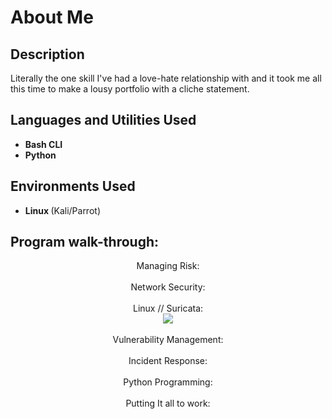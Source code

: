 <h1> About Me </h1>

 ### 

<h2>Description</h2>
Literally the one skill I've had a love-hate relationship with and it took me all this time to make a lousy portfolio with a cliche statement. 
<br />


<h2>Languages and Utilities Used</h2>

- <b> Bash CLI </b> 
- <b> Python </b>

<h2>Environments Used </h2>

- <b> Linux </b> (Kali/Parrot)

<h2>Program walk-through:</h2>

<p align="center">
Managing Risk: <br/>
<img src=""/>
<br />
<br />
Network Security:  <br/>
<img src=""/>
<br />
<br />
Linux // Suricata: <br/>
<img src="https://i.imgur.com/GSCddOA.png"/>
<br />
<br />
Vulnerability Management:  <br/>
<img src=""/>
<br />
<br />
Incident Response:  <br/>
<img src=""/>
<br />
<br />
Python Programming:  <br/>
<img src=""/>
<br />
<br />
Putting It all to work:  <br/>
<img src=""/>
</p>

<!--
 ```diff
- text in red
+ text in green
! text in orange
# text in gray
@@ text in purple (and bold)@@
```
--!>
